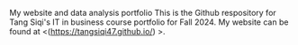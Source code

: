My website and data analysis portfolio This is the Github respository for Tang Siqi's IT in business course portfolio for Fall 2024. My website can be found at <(https://tangsiqi47.github.io/) >.
